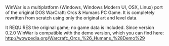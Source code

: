 WinWar is a multiplatform (Windows, Windows Modern UI, OSX, Linux) port of the original DOS WarCraft: Orcs & Humans PC Game. It is completely rewritten from scratch using only the original art and level data.

It REQUIRES the original game; no game data is included. Since version 0.2.0 WinWar is compatible with the demo version, which you can find here:
http://wowpedia.org/Warcraft:_Orcs_%26_Humans_%28Demo%29 